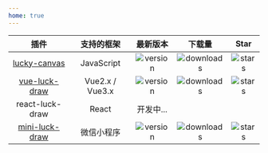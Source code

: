 ```yaml
---
home: true
---
```


| 插件 | 支持的框架 | 最新版本 | 下载量 | Star |
| :--: | :--: | :--: | :--: | :--: |
| [lucky-canvas](https://github.com/luckdraw/lucky-canvas) | JavaScript | <img src="https://img.shields.io/github/package-json/v/luckdraw/lucky-canvas?&logo=npm&style=flat-square" alt="version" /> | <img src="https://img.shields.io/npm/dt/lucky-canvas?&logo=npm&style=flat-square" alt="downloads" /> | <img src="https://img.shields.io/github/stars/luckdraw/lucky-canvas?&logo=github&style=flat-square" alt="stars" />
| [vue-luck-draw](https://github.com/luckdraw/vue-luck-draw) | Vue2.x / Vue3.x | <img src="https://img.shields.io/github/package-json/v/luckdraw/vue-luck-draw?&logo=npm&style=flat-square" alt="version" /> | <img src="https://img.shields.io/npm/dt/vue-luck-draw?&logo=npm&style=flat-square" alt="downloads" /> | <img src="https://img.shields.io/github/stars/luckdraw/vue-luck-draw?&logo=github&style=flat-square" alt="stars" />
| react-luck-draw | React | 开发中... |
| [mini-luck-draw](https://github.com/luckdraw/mini-luck-draw) | 微信小程序 | <img src="https://img.shields.io/github/package-json/v/luckdraw/mini-luck-draw?&logo=npm&style=flat-square" alt="version" /> | <img src="https://img.shields.io/npm/dt/mini-luck-draw?&logo=npm&style=flat-square" alt="downloads" /> | <img src="https://img.shields.io/github/stars/luckdraw/mini-luck-draw?&logo=github&style=flat-square" alt="stars" />
